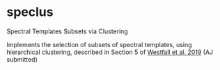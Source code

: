 # speclus
Spectral Templates Subsets via Clustering

Implements the selection of subsets of spectral templates,
using hierarchical clustering, described in Section 5 of
[Westfall et al. 2019](https://arxiv.org/abs/1901.00856
) (AJ submitted)
